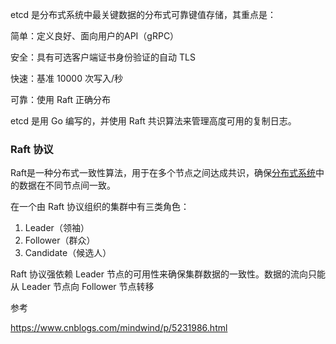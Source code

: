 etcd 是分布式系统中最关键数据的分布式可靠键值存储，其重点是：

简单：定义良好、面向用户的API（gRPC）

安全：具有可选客户端证书身份验证的自动 TLS

快速：基准 10000 次写入/秒

可靠：使用 Raft 正确分布

etcd 是用 Go 编写的，并使用 Raft 共识算法来管理高度可用的复制日志。







### Raft 协议

Raft是一种分布式一致性算法，用于在多个节点之间达成共识，确保[分布式系统](https://so.csdn.net/so/search?q=分布式系统&spm=1001.2101.3001.7020)中的数据在不同节点间一致。

在一个由 Raft 协议组织的集群中有三类角色：

1. Leader（领袖）
2. Follower（群众）
3. Candidate（候选人）

Raft 协议强依赖 Leader 节点的可用性来确保集群数据的一致性。数据的流向只能从 Leader 节点向 Follower 节点转移

参考

https://www.cnblogs.com/mindwind/p/5231986.html